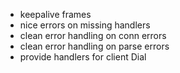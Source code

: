 - keepalive frames
- nice errors on missing handlers
- clean error handling on conn errors
- clean error handling on parse errors
- provide handlers for client Dial